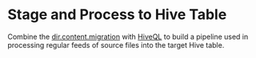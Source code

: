 # Stage and Process to Hive Table

Combine the [dir.content.migration](../dir.content.migration) with [HiveQL](../hiveql) to build a pipeline used in processing regular feeds of source files into the target Hive table.